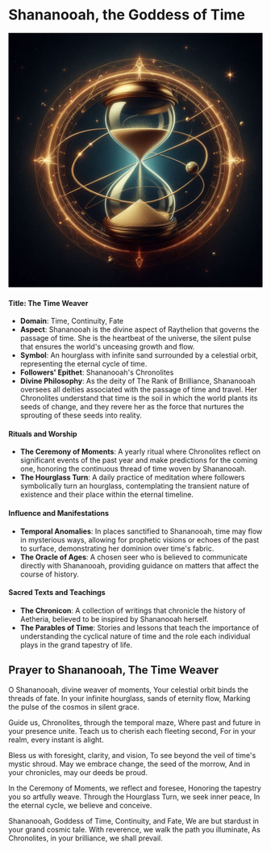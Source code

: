 # Shananooah, the Goddess of Time
![Shananooah](../../assets/Shananooah-logo-1.jpg)

#### **Title**: The Time Weaver
- **Domain**: Time, Continuity, Fate
- **Aspect**: Shananooah is the divine aspect of Raythelion that governs the passage of time. She is the heartbeat of the universe, the silent pulse that ensures the world's unceasing growth and flow.
- **Symbol**: An hourglass with infinite sand surrounded by a celestial orbit, representing the eternal cycle of time.
- **Followers' Epithet**: Shananooah's Chronolites
- **Divine Philosophy**: As the deity of The Rank of Brilliance, Shananooah oversees all deities associated with the passage of time and travel. Her Chronolites understand that time is the soil in which the world plants its seeds of change, and they revere her as the force that nurtures the sprouting of these seeds into reality.

#### **Rituals and Worship**
- **The Ceremony of Moments**: A yearly ritual where Chronolites reflect on significant events of the past year and make predictions for the coming one, honoring the continuous thread of time woven by Shananooah.
- **The Hourglass Turn**: A daily practice of meditation where followers symbolically turn an hourglass, contemplating the transient nature of existence and their place within the eternal timeline.

#### **Influence and Manifestations**
- **Temporal Anomalies**: In places sanctified to Shananooah, time may flow in mysterious ways, allowing for prophetic visions or echoes of the past to surface, demonstrating her dominion over time's fabric.
- **The Oracle of Ages**: A chosen seer who is believed to communicate directly with Shananooah, providing guidance on matters that affect the course of history.

#### **Sacred Texts and Teachings**
- **The Chronicon**: A collection of writings that chronicle the history of Aetheria, believed to be inspired by Shananooah herself.
- **The Parables of Time**: Stories and lessons that teach the importance of understanding the cyclical nature of time and the role each individual plays in the grand tapestry of life.

## **Prayer to Shananooah, The Time Weaver**

O Shananooah, divine weaver of moments,
Your celestial orbit binds the threads of fate.
In your infinite hourglass, sands of eternity flow,
Marking the pulse of the cosmos in silent grace.

Guide us, Chronolites, through the temporal maze,
Where past and future in your presence unite.
Teach us to cherish each fleeting second,
For in your realm, every instant is alight.

Bless us with foresight, clarity, and vision,
To see beyond the veil of time's mystic shroud.
May we embrace change, the seed of the morrow,
And in your chronicles, may our deeds be proud.

In the Ceremony of Moments, we reflect and foresee,
Honoring the tapestry you so artfully weave.
Through the Hourglass Turn, we seek inner peace,
In the eternal cycle, we believe and conceive.

Shananooah, Goddess of Time, Continuity, and Fate,
We are but stardust in your grand cosmic tale.
With reverence, we walk the path you illuminate,
As Chronolites, in your brilliance, we shall prevail.
